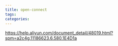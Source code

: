 ```yaml
---
title: open-connect
tags:
categories:
---
```



https://help.aliyun.com/document_detail/48019.html?spm=a2c4g.11186623.6.580.1E4D1a